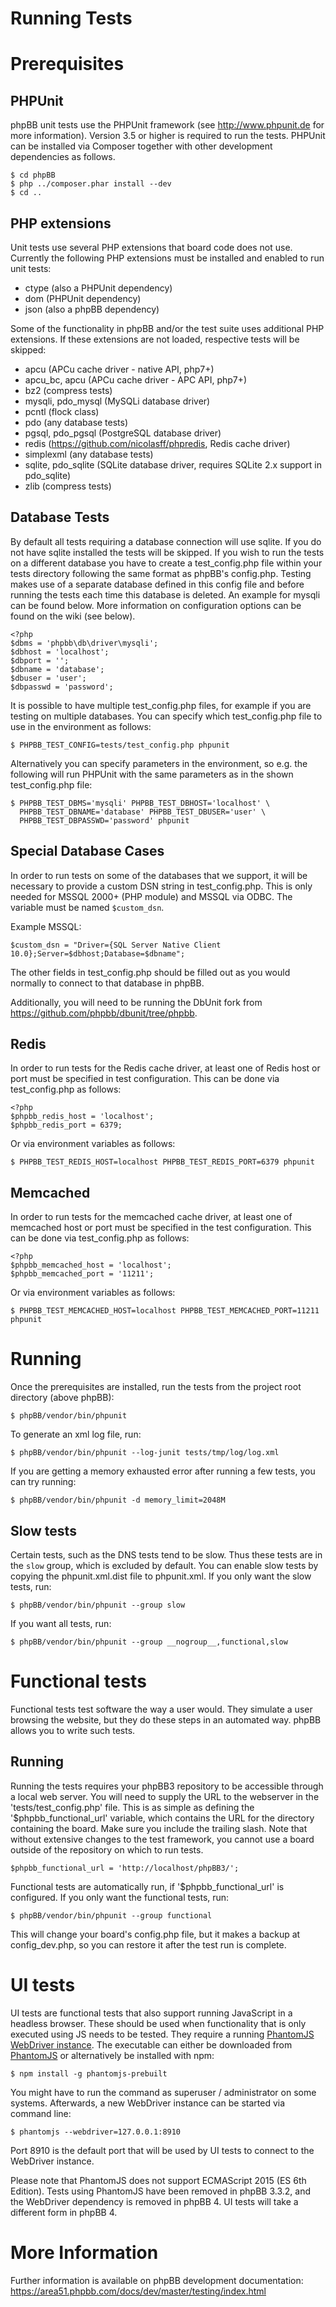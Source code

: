 Running Tests
=============

Prerequisites
=============

PHPUnit
-------

phpBB unit tests use the PHPUnit framework (see http://www.phpunit.de for more
information). Version 3.5 or higher is required to run the tests. PHPUnit can
be installed via Composer together with other development dependencies as
follows.

    $ cd phpBB
    $ php ../composer.phar install --dev
    $ cd ..

PHP extensions
--------------

Unit tests use several PHP extensions that board code does not use. Currently
the following PHP extensions must be installed and enabled to run unit tests:

- ctype (also a PHPUnit dependency)
- dom (PHPUnit dependency)
- json (also a phpBB dependency)

Some of the functionality in phpBB and/or the test suite uses additional
PHP extensions. If these extensions are not loaded, respective tests
will be skipped:

- apcu (APCu cache driver - native API, php7+)
- apcu_bc, apcu (APCu cache driver - APC API, php7+)
- bz2 (compress tests)
- mysqli, pdo_mysql (MySQLi database driver)
- pcntl (flock class)
- pdo (any database tests)
- pgsql, pdo_pgsql (PostgreSQL database driver)
- redis (https://github.com/nicolasff/phpredis, Redis cache driver)
- simplexml (any database tests)
- sqlite, pdo_sqlite (SQLite database driver, requires SQLite 2.x support
  in pdo_sqlite)
- zlib (compress tests)

Database Tests
--------------

By default all tests requiring a database connection will use sqlite. If you
do not have sqlite installed the tests will be skipped. If you wish to run the
tests on a different database you have to create a test_config.php file within
your tests directory following the same format as phpBB's config.php. Testing
makes use of a separate database defined in this config file and before running
the tests each time this database is deleted. An example for mysqli can be
found below. More information on configuration options can be found on the
wiki (see below).

    <?php
    $dbms = 'phpbb\db\driver\mysqli';
    $dbhost = 'localhost';
    $dbport = '';
    $dbname = 'database';
    $dbuser = 'user';
    $dbpasswd = 'password';

It is possible to have multiple test_config.php files, for example if you
are testing on multiple databases. You can specify which test_config.php file
to use in the environment as follows:

    $ PHPBB_TEST_CONFIG=tests/test_config.php phpunit

Alternatively you can specify parameters in the environment, so e.g. the
following will run PHPUnit with the same parameters as in the shown
test_config.php file:

    $ PHPBB_TEST_DBMS='mysqli' PHPBB_TEST_DBHOST='localhost' \
      PHPBB_TEST_DBNAME='database' PHPBB_TEST_DBUSER='user' \
      PHPBB_TEST_DBPASSWD='password' phpunit

Special Database Cases
----------------------
In order to run tests on some of the databases that we support, it will be
necessary to provide a custom DSN string in test_config.php. This is only
needed for MSSQL 2000+ (PHP module) and MSSQL via ODBC. The variable must be
named `$custom_dsn`.

Example MSSQL:

    $custom_dsn = "Driver={SQL Server Native Client 10.0};Server=$dbhost;Database=$dbname";

The other fields in test_config.php should be filled out as you would normally
to connect to that database in phpBB.

Additionally, you will need to be running the DbUnit fork from
https://github.com/phpbb/dbunit/tree/phpbb.

Redis
-----

In order to run tests for the Redis cache driver, at least one of Redis host
or port must be specified in test configuration. This can be done via
test_config.php as follows:

    <?php
    $phpbb_redis_host = 'localhost';
    $phpbb_redis_port = 6379;

Or via environment variables as follows:

    $ PHPBB_TEST_REDIS_HOST=localhost PHPBB_TEST_REDIS_PORT=6379 phpunit

Memcached
---------

In order to run tests for the memcached cache driver, at least one of memcached
host or port must be specified in the test configuration. This can be done via
test_config.php as follows:

    <?php
    $phpbb_memcached_host = 'localhost';
    $phpbb_memcached_port = '11211';

Or via environment variables as follows:

    $ PHPBB_TEST_MEMCACHED_HOST=localhost PHPBB_TEST_MEMCACHED_PORT=11211 phpunit

Running
=======

Once the prerequisites are installed, run the tests from the project root
directory (above phpBB):

    $ phpBB/vendor/bin/phpunit

To generate an xml log file, run:

    $ phpBB/vendor/bin/phpunit --log-junit tests/tmp/log/log.xml

If you are getting a memory exhausted error after running a few tests, you can try running:

    $ phpBB/vendor/bin/phpunit -d memory_limit=2048M

Slow tests
--------------

Certain tests, such as the DNS tests tend to be slow.
Thus these tests are in the `slow` group, which is excluded by default. You can
enable slow tests by copying the phpunit.xml.dist file to phpunit.xml. If you
only want the slow tests, run:

    $ phpBB/vendor/bin/phpunit --group slow

If you want all tests, run:

    $ phpBB/vendor/bin/phpunit --group __nogroup__,functional,slow


Functional tests
================

Functional tests test software the way a user would. They simulate a user
browsing the website, but they do these steps in an automated way.
phpBB allows you to write such tests.

Running
-------

Running the tests requires your phpBB3 repository to be accessible through a
local web server. You will need to supply the URL to the webserver in
the 'tests/test_config.php' file. This is as simple as defining the
'$phpbb_functional_url' variable, which contains the URL for the directory containing
the board. Make sure you include the trailing slash. Note that without extensive
changes to the test framework, you cannot use a board outside of the repository
on which to run tests.

    $phpbb_functional_url = 'http://localhost/phpBB3/';

Functional tests are automatically run, if '$phpbb_functional_url' is configured.
If you only want the functional tests, run:

    $ phpBB/vendor/bin/phpunit --group functional

This will change your board's config.php file, but it makes a backup at
config_dev.php, so you can restore it after the test run is complete.

UI tests
========

UI tests are functional tests that also support running JavaScript in a
headless browser. These should be used when functionality that is only
executed using JS needs to be tested. They require a running
[PhantomJS WebDriver instance](http://phantomjs.org/). The executable can
either be downloaded from [PhantomJS](http://phantomjs.org/download.html)
or alternatively be installed with npm:

    $ npm install -g phantomjs-prebuilt

You might have to run the command as superuser / administrator on some
systems. Afterwards, a new WebDriver instance can be started via command
line:

    $ phantomjs --webdriver=127.0.0.1:8910

Port 8910 is the default port that will be used by UI tests to connect
to the WebDriver instance.

Please note that PhantomJS does not support ECMAScript 2015 (ES 6th Edition).
Tests using PhantomJS have been removed in phpBB 3.3.2, 
and the WebDriver dependency is removed in phpBB 4.
UI tests will take a different form in phpBB 4. 

More Information
================

Further information is available on phpBB development documentation:
https://area51.phpbb.com/docs/dev/master/testing/index.html
